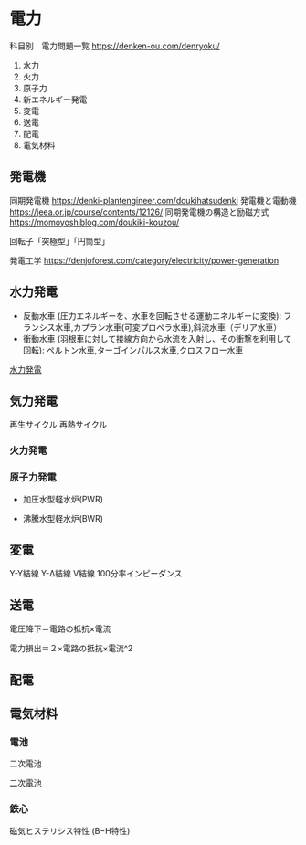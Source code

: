 # 電力
科目別　電力問題一覧 
https://denken-ou.com/denryoku/

1. 水力
1. 火力
1. 原子力
1. 新エネルギー発電
1. 変電
1. 送電
1. 配電
1. 電気材料

## 発電機
同期発電機
https://denki-plantengineer.com/doukihatsudenki
発電機と電動機
https://jeea.or.jp/course/contents/12126/
同期発電機の構造と励磁方式
https://momoyoshiblog.com/doukiki-kouzou/

回転子「突極型」「円筒型」

発電工学
https://denjoforest.com/category/electricity/power-generation

## 水力発電
- 反動水車 (圧力エネルギーを、水車を回転させる運動エネルギーに変換): フランシス水車,カプラン水車(可変プロペラ水車),斜流水車（デリア水車）
- 衝動水車 (羽根車に対して接線方向から水流を入射し、その衝撃を利用して回転): ペルトン水車,ターゴインパルス水車,クロスフロー水車

[水力発電](./ElectricPower/Hydropower.md)

## 気力発電
再生サイクル
再熱サイクル

### 火力発電

### 原子力発電

- 加圧水型軽水炉(PWR)

- 沸騰水型軽水炉(BWR)

## 変電
Y-Y結線
Y-Δ結線
V結線
100分率インピーダンス

## 送電
電圧降下＝電路の抵抗×電流

電力損出＝２×電路の抵抗×電流^2

## 配電


## 電気材料
### 電池
二次電池

[二次電池](RechargeableBattery.md)


### 鉄心
磁気ヒステリシス特性 (B−H特性)


